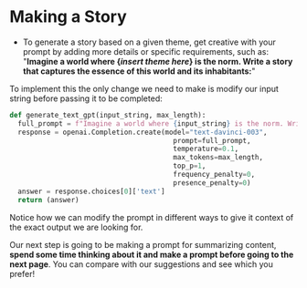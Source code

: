 # Making a Story

- To generate a story based on a given theme, get creative with your prompt by adding more details or specific requirements, such as: "**Imagine a world where {_insert theme here_} is the norm. Write a story that captures the essence of this world and its inhabitants:**"

To implement this the only change we need to make is modify our input string before passing it to be completed:
```python
def generate_text_gpt(input_string, max_length):
  full_prompt = f"Imagine a world where {input_string} is the norm. Write a {max_length*.75} word story that captures the essence of this world and its inhabitants:"  
  response = openai.Completion.create(model="text-davinci-003",
                                        prompt=full_prompt,
                                        temperature=0.1,
                                        max_tokens=max_length,
                                        top_p=1,
                                        frequency_penalty=0,
                                        presence_penalty=0)
  answer = response.choices[0]['text']
  return (answer)
```

Notice how we can modify the prompt in different ways to give it context of the exact output we are looking for. 


Our next step is going to be making a prompt for summarizing content, **spend some time thinking about it and make a prompt before going to the next page**. You can compare with our suggestions and see which you prefer!